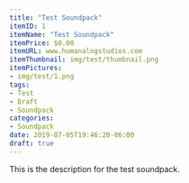 ```yaml
---
title: "Test Soundpack"
itemID: 1
itemName: "Test Soundpack"
itemPrice: $0.00
itemURL: www.humanalogstudios.com
itemThumbnail: img/test/thumbnail.png
itemPictures:
- img/test/1.png
tags:
- Test
- Draft
- Soundpack
categories:
- Soundpack
date: 2019-07-05T19:46:20-06:00
draft: true
---
```


This is the description for the test soundpack.
